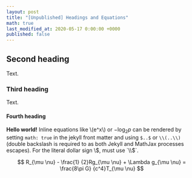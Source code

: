 ```yaml
---
layout: post
title: "[Unpublished] Headings and Equations"
math: true
last_modified_at: 2020-05-17 0:00:00 +0000
published: false
---
```


## Second heading

Text.

### Third heading

Text.

#### Fourth heading

**Hello world!** Inline equations like \\(e^x\\) or $-\log_2 p$ can be rendered by setting `math: true` in the jekyll front matter and using `$..$` or `\\(..\\)` (double backslash is required to as both Jekyll and MathJax processes escapes). For the literal dollar sign \\$, must use `\\$`.

$$ R_{\mu \nu} - \frac{1} {2}Rg_{\mu \nu} + \Lambda g_{\mu \nu} = \frac{8\pi G} {c^4}T_{\mu \nu} $$
